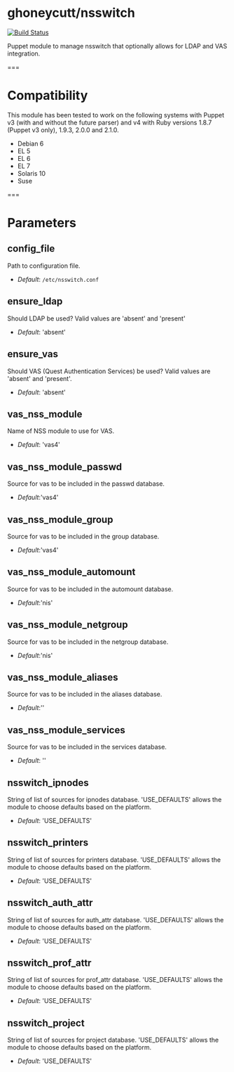 # ghoneycutt/nsswitch

[![Build Status](
https://api.travis-ci.org/ghoneycutt/puppet-module-nsswitch.png?branch=master)](https://travis-ci.org/ghoneycutt/puppet-module-nsswitch)

Puppet module to manage nsswitch that optionally allows for LDAP and VAS integration.

===

# Compatibility

This module has been tested to work on the following systems with Puppet v3
(with and without the future parser) and v4 with Ruby versions 1.8.7 (Puppet v3
only), 1.9.3, 2.0.0 and 2.1.0.


  * Debian 6
  * EL 5
  * EL 6
  * EL 7
  * Solaris 10
  * Suse

===

# Parameters

config_file
-----------
Path to configuration file.

- *Default*: `/etc/nsswitch.conf`

ensure_ldap
-----------
Should LDAP be used? Valid values are 'absent' and 'present'

- *Default*: 'absent'

ensure_vas
----------
Should VAS (Quest Authentication Services) be used? Valid values are 'absent' and 'present'.

- *Default*: 'absent'

vas_nss_module
--------------
Name of NSS module to use for VAS.

- *Default*: 'vas4'

vas_nss_module_passwd
---------------------
Source for vas to be included in the passwd database.

- *Default*:'vas4'

vas_nss_module_group
--------------------
Source for vas to be included in the group database.

- *Default*:'vas4'

vas_nss_module_automount
------------------------
Source for vas to be included in the automount database.

- *Default*:'nis'

vas_nss_module_netgroup
-----------------------
Source for vas to be included in the netgroup database.

- *Default*:'nis'

vas_nss_module_aliases
----------------------
Source for vas to be included in the aliases database.

- *Default*:''

vas_nss_module_services
-----------------------
Source for vas to be included in the services database.

- *Default*: ''

nsswitch_ipnodes
----------------
String of list of sources for ipnodes database. 'USE_DEFAULTS' allows the module to choose defaults based on the platform.

- *Default*: 'USE_DEFAULTS'

nsswitch_printers
-----------------
String of list of sources for printers database. 'USE_DEFAULTS' allows the module to choose defaults based on the platform.

- *Default*: 'USE_DEFAULTS'

nsswitch_auth_attr
------------------
String of list of sources for auth_attr database. 'USE_DEFAULTS' allows the module to choose defaults based on the platform.

- *Default*: 'USE_DEFAULTS'

nsswitch_prof_attr
------------------
String of list of sources for prof_attr database. 'USE_DEFAULTS' allows the module to choose defaults based on the platform.

- *Default*: 'USE_DEFAULTS'

nsswitch_project
----------------
String of list of sources for project database. 'USE_DEFAULTS' allows the module to choose defaults based on the platform.

- *Default*: 'USE_DEFAULTS'
